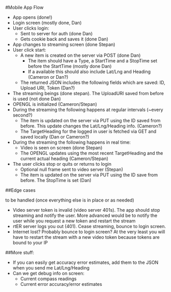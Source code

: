 #Mobile App Flow

 * App opens (done!)
 * Login screen (mostly done, Dan)
 * User clicks login:
 	* Sent to server for auth (done Dan)
 	* Gets cookie back and saves it (done Dan)
 * App changes to streaming screen (done Stepan)
 * User click start:
 	* A new item is created on the server via POST (done Dan)
 		* The item should have a Type, a StartTime and a StopTime set before the StartTime (mostly done Dan)
 		* If a available this should also include Lat/Lng and Heading (Cameron or Dan?)
 	* The returned JSON includes the following fields which are saved: ID, Upload URI, Token (Dan?)
 * The streaming beings (done stepan). The UploadURI saved from before is used (not done Dan)
 * OPENGL is initialized (Cameron/Stepan)
 * During the streaming the following happens at regular intervals (~every second?) 
 	* The item is updated on the server via PUT using the ID saved from before. This update changes the Lat/Lng/Heading info. (Cameron?)
 	* The TargetHeading for the logged in user is fetched via GET and saved locally (Dan or Cameron?)
 * During the streaming the following happens in real time:
 	* Video is seen on screen (done Stepan)
 	* The OPENGL updates using the most recent TargetHeading and the current actual heading (Cameron/Stepan)
 * The user clicks stop or quits or returns to login
 	* Optional null frame sent to video server (Stepan)
 	* The item is updated on the server via PUT using the ID save from before. The StopTime is set (Dan)
 
##Edge cases 

to be handled (once everything else is in place or as needed)
 
 * Video server token is invalid (video server 401s). The app should stop streaming and notify the user. More advanced would be to notify the user while you request a  new token and restart the stream
 * rtER server logs you out (401). Cease streaming, bounce to login screen.
 * Internet lost? Probably bounce to login screen? At the very least you will have to restart the stream with a new video token because tokens are bound to your IP
 
##More stuff:

 * If you can easily get accuracy error estimates, add them to the JSON when you send me Lat/Lng/Heading
 * Can we get debug info on screen:
 	* Current compass readings
 	* Current error accuracy/error estimates